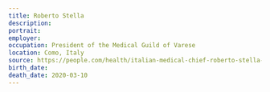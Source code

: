 ```yaml
---
title: Roberto Stella
description: 
portrait: 
employer: 
occupation: President of the Medical Guild of Varese
location: Como, Italy
source: https://people.com/health/italian-medical-chief-roberto-stella-dies-coronavirus/
birth_date: 
death_date: 2020-03-10
---
```


